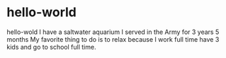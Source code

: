 # hello-world
hello-wold
I have a saltwater aquarium 
I served in the Army for 3 years 5 months
My favorite thing to do is to relax because I work full time have 3 kids and go to school full time.
